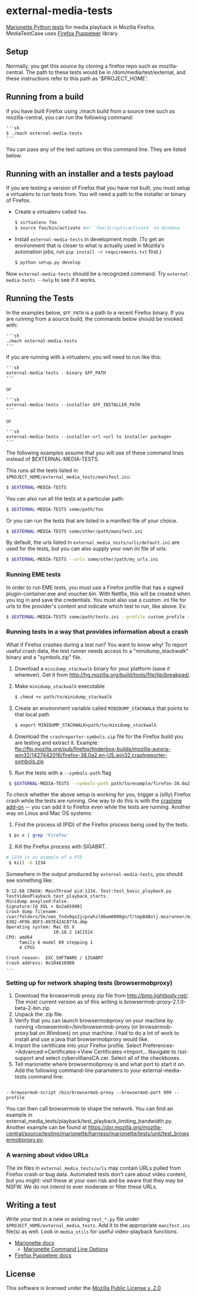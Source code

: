 external-media-tests
===================

[Marionette Python tests][marionette-python-tests] for media playback in Mozilla Firefox. MediaTestCase uses [Firefox Puppeteer][ff-puppeteer-docs] library.

Setup
-----

Normally, you get this source by cloning a firefox repo such as mozilla-central. The path to these tests would be in <mozilla-central>/dom/media/test/external, and these instructions refer to this path as '$PROJECT_HOME'.

Running from a build
--------------------

If you have built Firefox using ./mach build from a source tree such as mozilla-central, you can run the following command:

    '''sh
    $ ./mach external-media-tests
    '''

You can pass any of the test options on this command line. They are listed below.

Running with an installer and a tests payload
---------------------------------------------

If you are testing a version of Firefox that you have not built, you must setup a virtualenv to run tests from. You will need a path to the installer or binary of Firefox.

* Create a virtualenv called `foo`.

   ```sh
   $ virtualenv foo
   $ source foo/bin/activate #or `foo\Scripts\activate` on Windows
   ```

* Install `external-media-tests` in development mode. (To get an environment that is closer to what is actually used in Mozilla's automation jobs, run `pip install -r requirements.txt` first.)

   ```sh
   $ python setup.py develop
   ```

Now `external-media-tests` should be a recognized command. Try `external-media-tests --help` to see if it works.


Running the Tests
-----------------

In the examples below, `$FF_PATH` is a path to a recent Firefox binary. If you are running from a source build, the commands below should be invoked with:

    '''sh
    ./mach external-media-tests
    '''

If you are running with a virtualenv, you will need to run like this:

    '''sh
    external-media-tests --binary $FF_PATH
    '''

or

    '''sh
    external-media-tests --installer $FF_INSTALLER_PATH
    '''

or

    '''sh
    external-media-tests --installer-url <url to installer package>
    '''

The following examples assume that you will use of these command lines instead of $EXTERNAL-MEDIA-TESTS.


This runs all the tests listed in `$PROJECT_HOME/external_media_tests/manifest.ini`:

   ```sh
   $ $EXTERNAL-MEDIA-TESTS
   ```

You can also run all the tests at a particular path:

   ```sh
   $ $EXTERNAL-MEDIA-TESTS some/path/foo
   ```

Or you can run the tests that are listed in a manifest file of your choice.

   ```sh
   $ $EXTERNAL-MEDIA-TESTS some/other/path/manifest.ini
   ```

By default, the urls listed in `external_media_tests/urls/default.ini` are used for the tests, but you can also supply your own ini file of urls:

   ```sh
   $ $EXTERNAL-MEDIA-TESTS --urls some/other/path/my_urls.ini
   ```

### Running EME tests

In order to run EME tests, you must use a Firefox profile that has a signed plugin-container.exe and voucher.bin. With Netflix, this will be created when you log in and save the credentials. You must also use a custom .ini file for urls to the provider's content and indicate which test to run, like above. Ex:

   ```sh
   $ $EXTERNAL-MEDIA-TESTS some/path/tests.ini --profile custom_profile --urls some/path/provider-urls.ini
   ```


### Running tests in a way that provides information about a crash

What if Firefox crashes during a test run? You want to know why! To report useful crash data, the test runner needs access to a "minidump_stackwalk" binary and a "symbols.zip" file.

1. Download a `minidump_stackwalk` binary for your platform (save it wherever). Get it from http://hg.mozilla.org/build/tools/file/tip/breakpad/.
2. Make `minidump_stackwalk` executable

   ```sh
   $ chmod +x path/to/minidump_stackwalk
   ```

3. Create an environment variable called `MINIDUMP_STACKWALK` that points to that local path

   ```sh
   $ export MINIDUMP_STACKWALK=path/to/minidump_stackwalk
   ```

4. Download the `crashreporter-symbols.zip` file for the Firefox build you are testing and extract it. Example: ftp://ftp.mozilla.org/pub/firefox/tinderbox-builds/mozilla-aurora-win32/1427442016/firefox-38.0a2.en-US.win32.crashreporter-symbols.zip

5. Run the tests with a `--symbols-path` flag

  ```sh
   $ $EXTERNAL-MEDIA-TESTS --symbols-path path/to/example/firefox-38.0a2.en-US.win32.crashreporter-symbols
  ```

To check whether the above setup is working for you, trigger a (silly) Firefox crash while the tests are running. One way to do this is with the [crashme add-on](https://github.com/luser/crashme) -- you can add it to Firefox even while the tests are running. Another way on Linux and Mac OS systems:

1. Find the process id (PID) of the Firefox process being used by the tests.

  ```sh
   $ ps x | grep 'Firefox'
  ```

2. Kill the Firefox process with SIGABRT.
  ```sh
  # 1234 is an example of a PID
   $ kill -6 1234
  ```

Somewhere in the output produced by `external-media-tests`, you should see something like:

```
0:12.68 CRASH: MainThread pid:1234. Test:test_basic_playback.py TestVideoPlayback.test_playback_starts.
Minidump anaylsed:False.
Signature:[@ XUL + 0x2a65900]
Crash dump filename:
/var/folders/5k/xmn_fndx0qs2jcpcwhzl86wm0000gn/T/tmpB4Bolj.mozrunner/minidumps/DA3BB025-8302-4F96-8DF3-A97E424C877A.dmp
Operating system: Mac OS X
                  10.10.2 14C1514
CPU: amd64
     family 6 model 69 stepping 1
     4 CPUs

Crash reason:  EXC_SOFTWARE / SIGABRT
Crash address: 0x104616900
...
```

### Setting up for network shaping tests (browsermobproxy)

1. Download the browsermob proxy zip file from http://bmp.lightbody.net/. The most current version as of this writing is browsermob-proxy-2.1.0-beta-2-bin.zip.
2. Unpack the .zip file.
3. Verify that you can launch browsermobproxy on your machine by running \<browsermob\>/bin/browsermob-proxy (or browsermob-proxy.bat on Windows) on your machine. I had to do a lot of work to install and use a java that browsermobproxy would like.
4. Import the certificate into your Firefox profile. Select Preferences->Advanced->Certificates->View Certificates->Import... Navigate to <browsermob>/ssl-support and select cybervilliansCA.cer. Select all of the checkboxes.
5. Tell marionette where browsermobproxy is and what port to start it on. Add the following command-line parameters to your external-media-tests command line:

<pre><code>
--browsermob-script <browsermob>/bin/browsermob-proxy --browsermob-port 999 --profile <your saved profile>
</code></pre>

You can then call browsermob to shape the network. You can find an example in external_media_tests/playback/test_playback_limiting_bandwidth.py. Another example can be found at https://dxr.mozilla.org/mozilla-central/source/testing/marionette/harness/marionette/tests/unit/test_browsermobproxy.py.

### A warning about video URLs
The ini files in `external_media_tests/urls` may contain URLs pulled from Firefox crash or bug data. Automated tests don't care about video content, but you might: visit these at your own risk and be aware that they may be NSFW. We do not intend to ever moderate or filter these URLs.

Writing a test
--------------
Write your test in a new or existing `test_*.py` file under `$PROJECT_HOME/external_media_tests`. Add it to the appropriate `manifest.ini` file(s) as well. Look in `media_utils` for useful video-playback functions.

* [Marionette docs][marionette-docs]
  - [Marionette Command Line Options](https://developer.mozilla.org/en-US/docs/Mozilla/Command_Line_Options)
* [Firefox Puppeteer docs][ff-puppeteer-docs]

License
-------
This software is licensed under the [Mozilla Public License v. 2.0](http://mozilla.org/MPL/2.0/).

[marionette-python-tests]: https://developer.mozilla.org/en-US/docs/Mozilla/QA/Marionette/Marionette_Python_Tests
[ff-puppeteer-docs]: http://firefox-puppeteer.readthedocs.org/en/latest/
[marionette-docs]: http://marionette-client.readthedocs.org/en/latest/reference.html
[ff-nightly]:https://nightly.mozilla.org/
